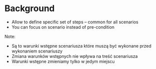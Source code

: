 ﻿# Background 

* Allow to define specific set of steps – common for all scenarios
* You can focus on scenario instead of pre-condition

Note:
* Są to warunki wstępne scenariusza które muszą być wykonane przed wykonaniem scenariuszy
* Zmiana warunków wstępnych nie wpływa na treść scenariusza
* Warunki wstępne zmieniamy tylko w jedym miejscu

